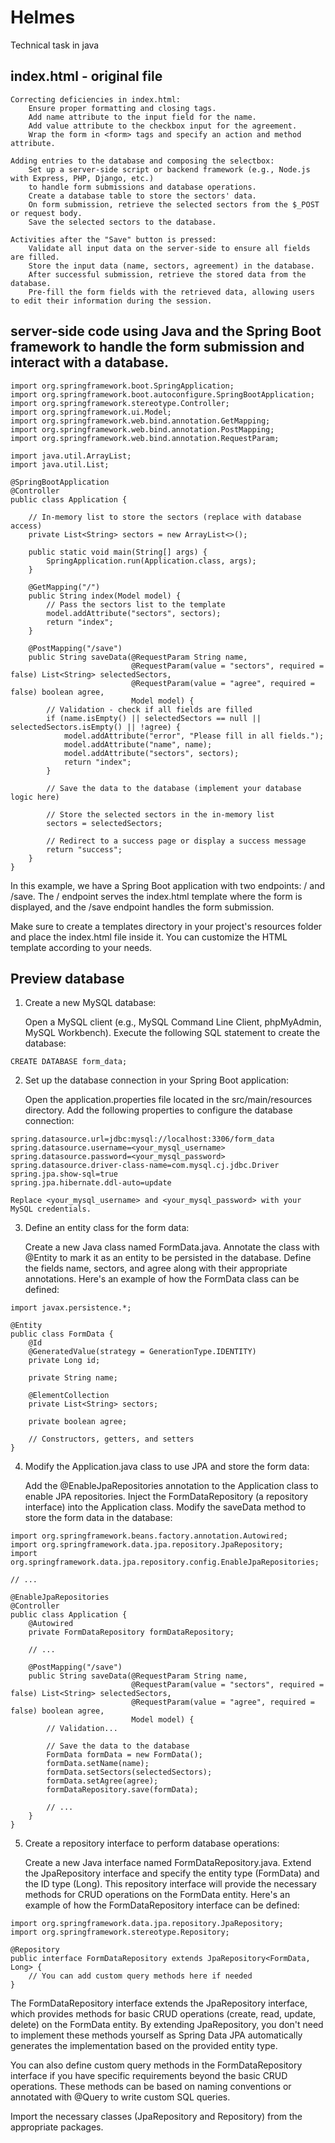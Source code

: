 # Helmes
Technical task in java

## index.html - original file

    Correcting deficiencies in index.html:
        Ensure proper formatting and closing tags.
        Add name attribute to the input field for the name.
        Add value attribute to the checkbox input for the agreement.
        Wrap the form in <form> tags and specify an action and method attribute.

    Adding entries to the database and composing the selectbox:
        Set up a server-side script or backend framework (e.g., Node.js with Express, PHP, Django, etc.) 
        to handle form submissions and database operations.
        Create a database table to store the sectors' data.
        On form submission, retrieve the selected sectors from the $_POST or request body.
        Save the selected sectors to the database.

    Activities after the "Save" button is pressed:
        Validate all input data on the server-side to ensure all fields are filled.
        Store the input data (name, sectors, agreement) in the database.
        After successful submission, retrieve the stored data from the database.
        Pre-fill the form fields with the retrieved data, allowing users to edit their information during the session.
        
## server-side code using Java and the Spring Boot framework to handle the form submission and interact with a database.

```
import org.springframework.boot.SpringApplication;
import org.springframework.boot.autoconfigure.SpringBootApplication;
import org.springframework.stereotype.Controller;
import org.springframework.ui.Model;
import org.springframework.web.bind.annotation.GetMapping;
import org.springframework.web.bind.annotation.PostMapping;
import org.springframework.web.bind.annotation.RequestParam;

import java.util.ArrayList;
import java.util.List;

@SpringBootApplication
@Controller
public class Application {

    // In-memory list to store the sectors (replace with database access)
    private List<String> sectors = new ArrayList<>();

    public static void main(String[] args) {
        SpringApplication.run(Application.class, args);
    }

    @GetMapping("/")
    public String index(Model model) {
        // Pass the sectors list to the template
        model.addAttribute("sectors", sectors);
        return "index";
    }

    @PostMapping("/save")
    public String saveData(@RequestParam String name,
                           @RequestParam(value = "sectors", required = false) List<String> selectedSectors,
                           @RequestParam(value = "agree", required = false) boolean agree,
                           Model model) {
        // Validation - check if all fields are filled
        if (name.isEmpty() || selectedSectors == null || selectedSectors.isEmpty() || !agree) {
            model.addAttribute("error", "Please fill in all fields.");
            model.addAttribute("name", name);
            model.addAttribute("sectors", sectors);
            return "index";
        }

        // Save the data to the database (implement your database logic here)

        // Store the selected sectors in the in-memory list
        sectors = selectedSectors;

        // Redirect to a success page or display a success message
        return "success";
    }
}

```

In this example, we have a Spring Boot application with two endpoints: / and /save. The / endpoint serves the index.html template where the form is displayed, and the /save endpoint handles the form submission.

Make sure to create a templates directory in your project's resources folder and place the index.html file inside it. You can customize the HTML template according to your needs.

## Preview database 

1. Create a new MySQL database:

    Open a MySQL client (e.g., MySQL Command Line Client, phpMyAdmin, MySQL Workbench).
    Execute the following SQL statement to create the database:
    
```
CREATE DATABASE form_data;
```    

2. Set up the database connection in your Spring Boot application:

    Open the application.properties file located in the src/main/resources directory.
    Add the following properties to configure the database connection:
    
```
spring.datasource.url=jdbc:mysql://localhost:3306/form_data
spring.datasource.username=<your_mysql_username>
spring.datasource.password=<your_mysql_password>
spring.datasource.driver-class-name=com.mysql.cj.jdbc.Driver
spring.jpa.show-sql=true
spring.jpa.hibernate.ddl-auto=update
```    

    Replace <your_mysql_username> and <your_mysql_password> with your MySQL credentials.

3. Define an entity class for the form data:

    Create a new Java class named FormData.java.
    Annotate the class with @Entity to mark it as an entity to be persisted in the database.
    Define the fields name, sectors, and agree along with their appropriate annotations.
    Here's an example of how the FormData class can be defined:
    
```
import javax.persistence.*;

@Entity
public class FormData {
    @Id
    @GeneratedValue(strategy = GenerationType.IDENTITY)
    private Long id;

    private String name;

    @ElementCollection
    private List<String> sectors;

    private boolean agree;

    // Constructors, getters, and setters
}
```    

4. Modify the Application.java class to use JPA and store the form data:

    Add the @EnableJpaRepositories annotation to the Application class to enable JPA repositories.
    Inject the FormDataRepository (a repository interface) into the Application class.
    Modify the saveData method to store the form data in the database:
    
```
import org.springframework.beans.factory.annotation.Autowired;
import org.springframework.data.jpa.repository.JpaRepository;
import org.springframework.data.jpa.repository.config.EnableJpaRepositories;

// ...

@EnableJpaRepositories
@Controller
public class Application {
    @Autowired
    private FormDataRepository formDataRepository;

    // ...

    @PostMapping("/save")
    public String saveData(@RequestParam String name,
                           @RequestParam(value = "sectors", required = false) List<String> selectedSectors,
                           @RequestParam(value = "agree", required = false) boolean agree,
                           Model model) {
        // Validation...

        // Save the data to the database
        FormData formData = new FormData();
        formData.setName(name);
        formData.setSectors(selectedSectors);
        formData.setAgree(agree);
        formDataRepository.save(formData);

        // ...
    }
}
```    

5. Create a repository interface to perform database operations:

    Create a new Java interface named FormDataRepository.java.
    Extend the JpaRepository interface and specify the entity type (FormData) and the ID type (Long).
    This repository interface will provide the necessary methods for CRUD operations on the FormData entity.
    Here's an example of how the FormDataRepository interface can be defined:
    
```
import org.springframework.data.jpa.repository.JpaRepository;
import org.springframework.stereotype.Repository;

@Repository
public interface FormDataRepository extends JpaRepository<FormData, Long> {
    // You can add custom query methods here if needed
}
```    

The FormDataRepository interface extends the JpaRepository interface, which provides methods for basic CRUD operations (create, read, update, delete) on the FormData entity. By extending JpaRepository, you don't need to implement these methods yourself as Spring Data JPA automatically generates the implementation based on the provided entity type.

You can also define custom query methods in the FormDataRepository interface if you have specific requirements beyond the basic CRUD operations. These methods can be based on naming conventions or annotated with @Query to write custom SQL queries.

Import the necessary classes (JpaRepository and Repository) from the appropriate packages.
 
